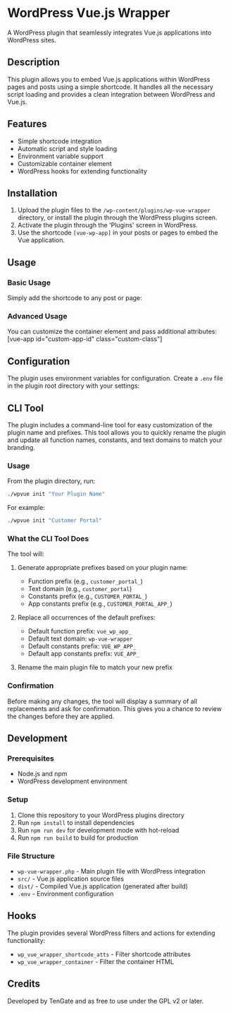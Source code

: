 # WordPress Vue.js Wrapper

A WordPress plugin that seamlessly integrates Vue.js applications into WordPress sites.

## Description

This plugin allows you to embed Vue.js applications within WordPress pages and posts using a simple shortcode. It handles all the necessary script loading and provides a clean integration between WordPress and Vue.js.

## Features

- Simple shortcode integration
- Automatic script and style loading
- Environment variable support
- Customizable container element
- WordPress hooks for extending functionality

## Installation

1. Upload the plugin files to the `/wp-content/plugins/wp-vue-wrapper` directory, or install the plugin through the WordPress plugins screen.
2. Activate the plugin through the 'Plugins' screen in WordPress.
3. Use the shortcode `[vue-wp-app]` in your posts or pages to embed the Vue application.

## Usage

### Basic Usage

Simply add the shortcode to any post or page: 

### Advanced Usage

You can customize the container element and pass additional attributes: 
[vue-app id="custom-app-id" class="custom-class"]

## Configuration

The plugin uses environment variables for configuration. Create a `.env` file in the plugin root directory with your settings:

## CLI Tool

The plugin includes a command-line tool for easy customization of the plugin name and prefixes. This tool allows you to quickly rename the plugin and update all function names, constants, and text domains to match your branding.

### Usage

From the plugin directory, run:

```bash
./wpvue init "Your Plugin Name"
```

For example:

```bash
./wpvue init "Customer Portal"
```

### What the CLI Tool Does

The tool will:

1. Generate appropriate prefixes based on your plugin name:
   - Function prefix (e.g., `customer_portal_`)
   - Text domain (e.g., `customer_portal`)
   - Constants prefix (e.g., `CUSTOMER_PORTAL_`)
   - App constants prefix (e.g., `CUSTOMER_PORTAL_APP_`)

2. Replace all occurrences of the default prefixes:
   - Default function prefix: `vue_wp_app_`
   - Default text domain: `wp-vue-wrapper`
   - Default constants prefix: `VUE_WP_APP_`
   - Default app constants prefix: `VUE_APP_`

3. Rename the main plugin file to match your new prefix

### Confirmation

Before making any changes, the tool will display a summary of all replacements and ask for confirmation. This gives you a chance to review the changes before they are applied.

## Development

### Prerequisites

- Node.js and npm
- WordPress development environment

### Setup

1. Clone this repository to your WordPress plugins directory
2. Run `npm install` to install dependencies
3. Run `npm run dev` for development mode with hot-reload
4. Run `npm run build` to build for production

### File Structure

- `wp-vue-wrapper.php` - Main plugin file with WordPress integration
- `src/` - Vue.js application source files
- `dist/` - Compiled Vue.js application (generated after build)
- `.env` - Environment configuration

## Hooks

The plugin provides several WordPress filters and actions for extending functionality:

- `wp_vue_wrapper_shortcode_atts` - Filter shortcode attributes
- `wp_vue_wrapper_container` - Filter the container HTML


## Credits

Developed by TenGate and as free to use under the GPL v2 or later.

